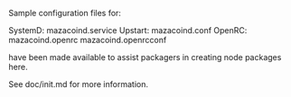 Sample configuration files for:

SystemD: mazacoind.service
Upstart: mazacoind.conf
OpenRC:  mazacoind.openrc
         mazacoind.openrcconf

have been made available to assist packagers in creating node packages here.

See doc/init.md for more information.
